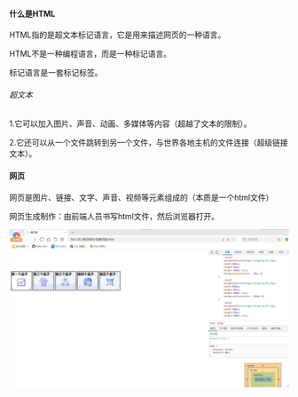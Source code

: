 #### 什么是HTML

HTML指的是超文本标记语言，它是用来描述网页的一种语言。

HTML不是一种编程语言，而是一种标记语言。

标记语言是一套标记标签。

###### 超文本

1.它可以加入图片、声音、动画、多媒体等内容（超越了文本的限制）。

2.它还可以从一个文件跳转到另一个文件，与世界各地主机的文件连接（超级链接文本）。

#### 网页

网页是图片、链接、文字、声音、视频等元素组成的（本质是一个html文件）

网页生成制作：由前端人员书写html文件，然后浏览器打开。

![](https://github.com/2021-NMID/Yaxuan/blob/duanchen/task_2/%E7%B2%BE%E7%81%B5%E5%9B%BE.jpg)
